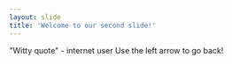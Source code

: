 ```yaml
---
layout: slide
title: 'Welcome to our second slide!'
---
```

"Witty quote" - internet user
Use the left arrow to go back!
